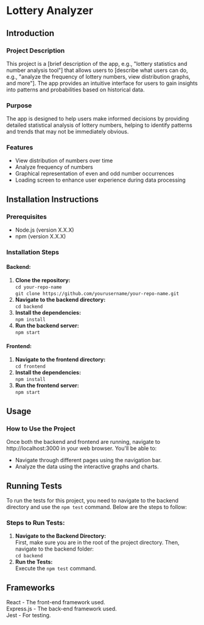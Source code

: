 # Lottery Analyzer

## Introduction

### Project Description
This project is a [brief description of the app, e.g., "lottery statistics and number analysis tool"] that allows users to [describe what users can do, e.g., "analyze the frequency of lottery numbers, view distribution graphs, and more"]. The app provides an intuitive interface for users to gain insights into patterns and probabilities based on historical data.

### Purpose
The app is designed to help users make informed decisions by providing detailed statistical analysis of lottery numbers, helping to identify patterns and trends that may not be immediately obvious.

### Features
- View distribution of numbers over time
- Analyze frequency of numbers
- Graphical representation of even and odd number occurrences
- Loading screen to enhance user experience during data processing

## Installation Instructions

### Prerequisites
- Node.js (version X.X.X)
- npm (version X.X.X)

### Installation Steps

#### Backend:
1. **Clone the repository:**  
   `cd your-repo-name`  
   `git clone https://github.com/yourusername/your-repo-name.git`  
2. **Navigate to the backend directory:**  
    `cd backend`  
3. **Install the dependencies:**  
    `npm install`  
4. **Run the backend server:**  
    `npm start`

#### Frontend:
1. **Navigate to the frontend directory:**  
    `cd frontend`  
2. **Install the dependencies:**  
    `npm install`  
3. **Run the frontend server:**  
    `npm start`

##  Usage
### How to Use the Project
Once both the backend and frontend are running, navigate to http://localhost:3000 in your web browser. You'll be able to:
- Navigate through different pages using the navigation bar.
- Analyze the data using the interactive graphs and charts.

## Running Tests
To run the tests for this project, you need to navigate to the backend directory and use the `npm test` command. Below are the steps to follow:

### Steps to Run Tests:
1. **Navigate to the Backend Directory:**  
   First, make sure you are in the root of the project directory. Then, navigate to the backend folder:  
   `cd backend`
2. **Run the Tests:**  
    Execute the `npm test` command.

##  Frameworks
React - The front-end framework used.  
Express.js - The back-end framework used.  
Jest - For testing.